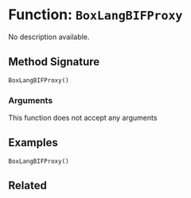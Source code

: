 [comment]: # (Note: This documentation is generated dynamically in the build process.  To modify the contents, change the javadoc on the _invoke method of the BIF class)

# Function: `BoxLangBIFProxy`

No description available.

## Method Signature

```
BoxLangBIFProxy()
```

### Arguments

This function does not accept any arguments

## Examples

```
BoxLangBIFProxy()
```

## Related


